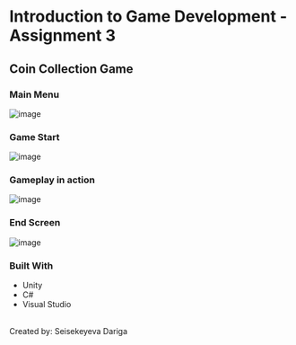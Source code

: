 # Introduction to Game Development - Assignment 3
## Coin Collection Game

### Main Menu
![image](https://github.com/user-attachments/assets/c1cdcfa9-4688-4a8b-b68e-fd1db207d46c)
### Game Start
![image](https://github.com/user-attachments/assets/449bd106-64bb-4011-9797-7e34567dc268)
### Gameplay in action
![image](https://github.com/user-attachments/assets/fa43276c-0895-4797-b188-59e2df3a810a)
### End Screen
![image](https://github.com/user-attachments/assets/c6dd74ac-f43d-46ff-8b37-257708fd8e67)

### Built With
- Unity
- C#
- Visual Studio
<br>
Created by: Seisekeyeva Dariga
